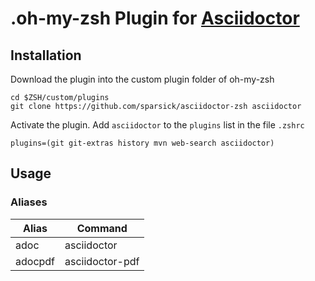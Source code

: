 # .oh-my-zsh Plugin for [Asciidoctor](http://asciidoctor.org/)

## Installation

Download the plugin into the custom plugin folder of oh-my-zsh
```shell
cd $ZSH/custom/plugins
git clone https://github.com/sparsick/asciidoctor-zsh asciidoctor
```
Activate the plugin. Add `asciidoctor` to the `plugins` list in the file `.zshrc`
```shell
plugins=(git git-extras history mvn web-search asciidoctor)
```

## Usage

### Aliases

| Alias                | Command  |
|----------------------|--------------|
|adoc | asciidoctor|
|adocpdf | asciidoctor-pdf| 

